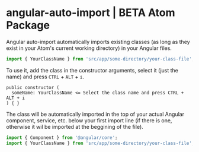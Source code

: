 # angular-auto-import | BETA Atom Package

Angular auto-import automatically imports existing classes (as long as they exist in your Atom's current working directory) in your Angular files.

```javascript
import { YourClassName } from 'src/app/some-directory/your-class-file';
```

To use it, add the class in the constructor arguments, select it (just the name) and press `CTRL` + `ALT` + `i`. 

```
public constructor (
  someName: YourClassName <= Select the class name and press CTRL + ALT + i
) { }
```

The class will be automatically imported in the top of your actual Angular component, service, etc. below your first import line (if there is one, otherwise it wil be imported at the beggining of the file).

```javascript
import { Component } from '@angular/core';
import { YourClassName } from 'src/app/some-directory/your-class-file';
```
